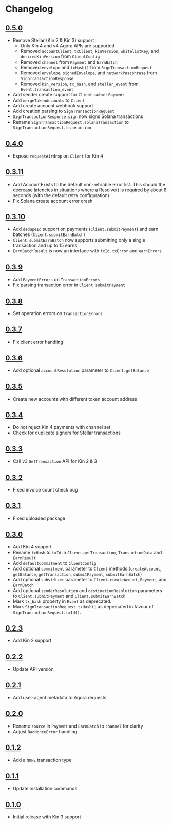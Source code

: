 # Changelog

## [0.5.0](https://github.com/kinecosystem/kin-node/releases/tag/0.5.0)
- Remove Stellar (Kin 2 & Kin 3) support
    - Only Kin 4 and v4 Agora APIs are supported
    - Removed `accountClient`, `txClient`, `kinVersion`, `whitelistKey`, and `desiredKinVersion` from `ClientConfig`
    - Removed `channel` from `Payment` and `EarnBatch`
    - Removed `envelope` and `txHash()` from `SignTransactionRequest` 
    - Removed `envelope`, `signedEnvelope`, and `networkPassphrase` from `SignTransactionResponse`
    - Removed `kin_version`, `tx_hash`, and `stellar_event` from `Event.transaction_event`
- Add sender create support for `Client.submitPayment`
- Add `mergeTokenAccounts` to `Client`
- Add create account webhook support
- Add creation parsing to `SignTransactionRequest`
- `SignTransactionResponse.sign` now signs Solana transactions
- Rename `SignTransactionRequest.solanaTransaction` to `SignTransactionRequest.transaction` 

## [0.4.0](https://github.com/kinecosystem/kin-node/releases/tag/0.4.0)
- Expose `requestAirdrop` on `Client` for Kin 4

## [0.3.11](https://github.com/kinecosystem/kin-node/releases/tag/0.3.11)
- Add AccountExists to the default non-retriable error list. This should the decrease
  latencies in situations where a Resolve() is required by about 8 seconds (with the
  default retry configuration)
- Fix Solana create account error crash

## [0.3.10](https://github.com/kinecosystem/kin-node/releases/tag/0.3.10)
- Add `dedupeId` support on payments (`Client.submitPayment`) and earn batches (`Client.submitEarnBatch`)
- `Client.submitEarnBatch` now supports submitting only a single transaction and up to 15 earns
- `EarnBatchResult` is now an interface with `txId`, `txError` and `earnErrors`

## [0.3.9](https://github.com/kinecosystem/kin-node/releases/tag/0.3.9)
- Add `PaymentErrors` on `TransactionErrors`
- Fix parsing transaction error in `Client.submitPayment`

## [0.3.8](https://github.com/kinecosystem/kin-node/releases/tag/0.3.8)
- Set operation errors on `TransactionErrors`

## [0.3.7](https://github.com/kinecosystem/kin-node/releases/tag/0.3.7)
- Fix client error handling

## [0.3.6](https://github.com/kinecosystem/kin-node/releases/tag/0.3.6)
- Add optional `accountResolution` parameter to `Client.getBalance`

## [0.3.5](https://github.com/kinecosystem/kin-node/releases/tag/0.3.5)
- Create new accounts with different token account address

## [0.3.4](https://github.com/kinecosystem/kin-node/releases/tag/0.3.4)
- Do not reject Kin 4 payments with channel set
- Check for duplicate signers for Stellar transactions

## [0.3.3](https://github.com/kinecosystem/kin-node/releases/tag/0.3.3)
- Call v3 `GetTransaction` API for Kin 2 & 3

## [0.3.2](https://github.com/kinecosystem/kin-node/releases/tag/0.3.2)
- Fixed invoice count check bug

## [0.3.1](https://github.com/kinecosystem/kin-node/releases/tag/0.3.1)
- Fixed uploaded package

## [0.3.0](https://github.com/kinecosystem/kin-node/releases/tag/0.3.0)
- Add Kin 4 support
- Rename `txHash` to `txId` in `Client.getTransaction`, `TransactionData` and `EarnResult`
- Add `defaultCommitment` to `ClientConfig`
- Add optional `commitment` parameter to `Client` methods (`createAccount`, `getBalance`, `getTransaction`, `submitPayment`, `submitEarnBatch`)
- Add optional `subsidizer` parameter to `Client.createAcount`, `Payment`, and `EarnBatch`
- Add optional `senderResolution` and `destinationResolution` parameters to `Client.submitPayment` and `Client.submitEarnBatch`
- Mark `tx_hash` property in `Event` as deprecated.
- Mark `SignTransactionRequest.txHash()` as deprecated in favour of `SignTransactionRequest.txId()`.

## [0.2.3](https://github.com/kinecosystem/kin-node/releases/tag/0.2.3)
- Add Kin 2 support

## [0.2.2](https://github.com/kinecosystem/kin-node/releases/tag/0.2.2)
- Update API version

## [0.2.1](https://github.com/kinecosystem/kin-node/releases/tag/0.2.1)
- Add user-agent metadata to Agora requests

## [0.2.0](https://github.com/kinecosystem/kin-node/releases/tag/0.2.0)
- Rename `source` in `Payment` and `EarnBatch` to `channel` for clarity
- Adjust `BadNonceError` handling

## [0.1.2](https://github.com/kinecosystem/kin-node/releases/tag/0.1.2)
- Add a `NONE` transaction type

## [0.1.1](https://github.com/kinecosystem/kin-node/releases/tag/0.1.1)
- Update installation commands

## [0.1.0](https://github.com/kinecosystem/kin-node/releases/tag/0.1.0)
- Initial release with Kin 3 support
